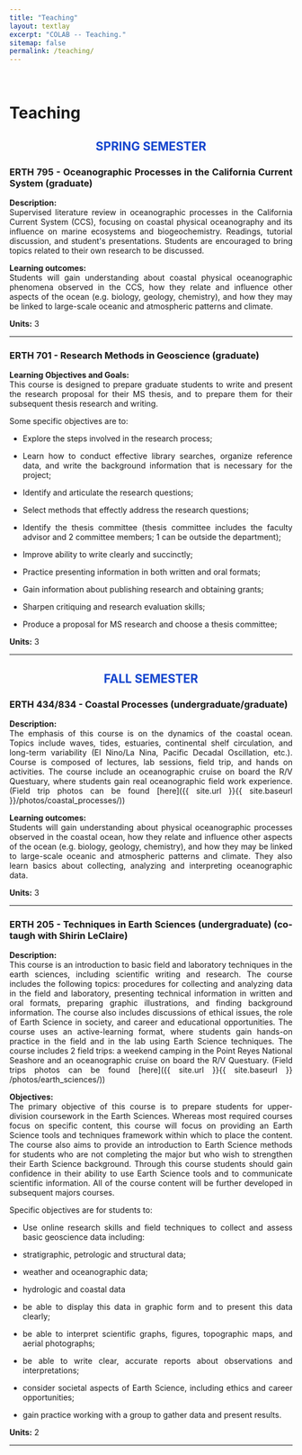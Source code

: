```yaml
---
title: "Teaching"
layout: textlay
excerpt: "COLAB -- Teaching."
sitemap: false
permalink: /teaching/
---
```


<br>

<div style="text-align:justify" markdown="1">

# Teaching

<div style="text-align:center" markdown="1">
<!-- <h2 style="background-color:#330033; color:#ffcc33">Spring Semester</h2> -->
<h2 style="color:#1345ce">SPRING SEMESTER</h2>
	
</div>

### ERTH 795 - Oceanographic Processes in the California Current System (graduate)

**Description:** <br>
Supervised literature review in oceanographic processes in the California Current System (CCS), focusing on coastal physical oceanography and its influence on marine ecosystems and biogeochemistry. Readings, tutorial discussion, and student's presentations. Students are encouraged to bring topics related to their own research to be discussed.

**Learning outcomes:** <br>
Students will gain understanding about coastal physical oceanographic phenomena observed in the CCS, how they relate and influence other aspects of the ocean (e.g. biology, geology, chemistry), and how they may be linked to large-scale oceanic and atmospheric patterns and climate.

**Units:** 3

<hr>

### ERTH 701 - Research Methods in Geoscience (graduate)

**Learning Objectives and Goals:** <br>
This course is designed to prepare graduate students to write and present the research proposal for their MS thesis, and to prepare them for their subsequent thesis research and writing.

Some specific objectives are to:

* Explore the steps involved in the research process;

* Learn how to conduct effective library searches, organize reference data, and write the background information that is necessary for the project;

* Identify and articulate the research questions;

* Select methods that effectly address the research questions;

* Identify the thesis committee (thesis committee includes the faculty advisor and 2 committee members; 1 can be outside the department);

* Improve ability to write clearly and succinctly;

* Practice presenting information in both written and oral formats;

* Gain information about publishing research and obtaining grants;

* Sharpen critiquing and research evaluation skills;

* Produce a proposal for MS research and choose a thesis committee;

**Units:** 3

<hr>

<div style="text-align:center" markdown="1">
<h2 style="color:#1345ce">FALL SEMESTER</h2>
</div>

### ERTH 434/834 - Coastal Processes (undergraduate/graduate)

**Description:** <br>
The emphasis of this course is on the dynamics of the coastal ocean. Topics include waves, tides, estuaries, continental shelf circulation, and long-term variability (El Nino/La Nina, Pacific Decadal Oscillation, etc.). Course is composed of lectures, lab sessions, field trip, and hands on activities.
The course include an oceanographic cruise on board the R/V Questuary, where students gain real oceanographic field work experience. (Field trip photos can be found [here]({{ site.url }}{{ site.baseurl }}/photos/coastal_processes/))

**Learning outcomes:** <br>
Students will gain understanding about physical oceanographic processes observed in the coastal ocean, how they relate and influence other aspects of the ocean (e.g. biology, geology, chemistry), and how they may be linked to large-scale oceanic and atmospheric patterns and climate. They also learn basics about collecting, analyzing and interpreting oceanographic data.

**Units:** 3

<hr>

### ERTH 205 - Techniques in Earth Sciences (undergraduate) (co-taugh with Shirin LeClaire)

**Description:** <br>
This course is an introduction to basic field and laboratory techniques in the earth sciences, including scientific writing and research. The course includes the following topics: procedures for collecting and analyzing data in the field and laboratory, presenting technical information in written and oral formats, preparing graphic illustrations, and finding background information. The course also includes discussions of ethical issues, the role of Earth Science in society, and career and educational opportunities. The course uses an active-learning format, where students gain hands-on practice in the field and in the lab using Earth Science techniques. The course includes 2 field trips: a weekend camping in the Point Reyes National Seashore and an oceanographic cruise on board the R/V Questuary. (Field trips photos can be found [here]({{ site.url }}{{ site.baseurl }} /photos/earth_sciences/))

**Objectives:** <br>
The primary objective of this course is to prepare students for upper-division coursework in the Earth Sciences. Whereas most required courses focus on specific content, this course will focus on providing an Earth Science tools and techniques framework within which to place the content. The course also aims to provide an introduction to Earth Science methods for students who are not completing the major but who wish to strengthen their Earth Science background. Through this course students should gain confidence in their ability to use Earth Science tools and to communicate scientific information. All of the course content will be further developed in subsequent majors courses.

Specific objectives are for students to:

* Use online research skills and field techniques to collect and assess basic geoscience data including:

* stratigraphic, petrologic and structural data;

* weather and oceanographic data;

* hydrologic and coastal data

* be able to display this data in graphic form and to present this data clearly;

* be able to interpret scientific graphs, figures, topographic maps, and aerial photographs;

* be able to write clear, accurate reports about observations and interpretations;

* consider societal aspects of Earth Science, including ethics and career opportunities;

* gain practice working with a group to gather data and present results.

**Units:** 2

<hr>

</div>
